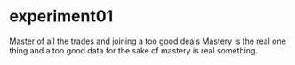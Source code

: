 # experiment01

Master of all the trades and joining a too good deals
Mastery is the real one thing and a too good data for the sake of mastery is real something.
